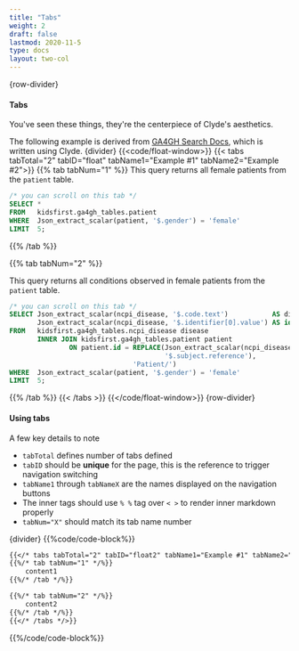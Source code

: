 ```yaml
---
title: "Tabs"
weight: 2
draft: false
lastmod: 2020-11-5
type: docs
layout: two-col
---
```

{row-divider}
#### Tabs
You've seen these things, they're the centerpiece of Clyde's aesthetics. 

The following example is derived from [GA4GH Search Docs](https://ga4gh-discovery.github.io/ga4gh-search/), which is written using Clyde.
{divider}
{{<code/float-window>}}
{{< tabs tabTotal="2" tabID="float" tabName1="Example #1" tabName2="Example #2">}}
{{% tab tabNum="1" %}}
This query returns all female patients from the `patient` table.
``` SQL
/* you can scroll on this tab */
SELECT * 
FROM   kidsfirst.ga4gh_tables.patient 
WHERE  Json_extract_scalar(patient, '$.gender') = 'female' 
LIMIT  5; 
```
{{% /tab %}}

{{% tab tabNum="2" %}}

This query returns all conditions observed in female patients from the `patient` table.
``` SQL
/* you can scroll on this tab */
SELECT Json_extract_scalar(ncpi_disease, '$.code.text')           AS disease, 
       Json_extract_scalar(ncpi_disease, '$.identifier[0].value') AS identifier 
FROM   kidsfirst.ga4gh_tables.ncpi_disease disease 
       INNER JOIN kidsfirst.ga4gh_tables.patient patient 
               ON patient.id = REPLACE(Json_extract_scalar(ncpi_disease, 
                                       '$.subject.reference'), 
                               'Patient/') 
WHERE  Json_extract_scalar(patient, '$.gender') = 'female' 
LIMIT  5; 
```
{{% /tab %}}
{{< /tabs >}}
{{</code/float-window>}}
{row-divider}
#### Using tabs
A few key details to note
- `tabTotal` defines number of tabs defined
- `tabID` should be **unique** for the page, this is the reference to trigger navigation switching
- `tabName1` through `tabNameX` are the names displayed on the navigation buttons
- The inner tags should use `% %` tag over `< >` to render inner markdown properly
- `tabNum="X"` should match its tab name number

{divider}
{{%code/code-block%}}

``` markdown
{{</* tabs tabTotal="2" tabID="float2" tabName1="Example #1" tabName2="Example #2" */>}}
{{%/* tab tabNum="1" */%}}
    content1 
{{%/* /tab */%}}

{{%/* tab tabNum="2" */%}}
    content2
{{%/* /tab */%}}
{{</* /tabs */>}}
```

{{%/code/code-block%}}
